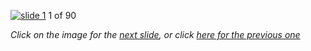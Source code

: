 [![slide 1](https://dl.dropboxusercontent.com/u/2977490/presentations/cookbook/1.jpg)](02.md)
1 of 90

_Click on the image for the [next slide](02.md), or click [here for the previous one](00.md)_